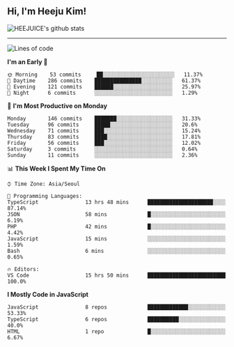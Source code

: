 ## Hi, I'm Heeju Kim!

![HEEJUICE's github stats](https://github-readme-stats.vercel.app/api?username=HEEJUICE&show_icons=true)

---
<!--START_SECTION:waka-->
![Lines of code](https://img.shields.io/badge/From%20Hello%20World%20I%27ve%20Written-19.5%20million%20lines%20of%20code-blue)

**I'm an Early 🐤** 

```text
🌞 Morning    53 commits     ██░░░░░░░░░░░░░░░░░░░░░░░   11.37% 
🌆 Daytime    286 commits    ███████████████░░░░░░░░░░   61.37% 
🌃 Evening    121 commits    ██████░░░░░░░░░░░░░░░░░░░   25.97% 
🌙 Night      6 commits      ░░░░░░░░░░░░░░░░░░░░░░░░░   1.29%

```
📅 **I'm Most Productive on Monday** 

```text
Monday       146 commits    ███████░░░░░░░░░░░░░░░░░░   31.33% 
Tuesday      96 commits     █████░░░░░░░░░░░░░░░░░░░░   20.6% 
Wednesday    71 commits     ███░░░░░░░░░░░░░░░░░░░░░░   15.24% 
Thursday     83 commits     ████░░░░░░░░░░░░░░░░░░░░░   17.81% 
Friday       56 commits     ███░░░░░░░░░░░░░░░░░░░░░░   12.02% 
Saturday     3 commits      ░░░░░░░░░░░░░░░░░░░░░░░░░   0.64% 
Sunday       11 commits     ░░░░░░░░░░░░░░░░░░░░░░░░░   2.36%

```


📊 **This Week I Spent My Time On** 

```text
⌚︎ Time Zone: Asia/Seoul

💬 Programming Languages: 
TypeScript               13 hrs 48 mins      █████████████████████░░░░   87.14% 
JSON                     58 mins             █░░░░░░░░░░░░░░░░░░░░░░░░   6.19% 
PHP                      42 mins             █░░░░░░░░░░░░░░░░░░░░░░░░   4.42% 
JavaScript               15 mins             ░░░░░░░░░░░░░░░░░░░░░░░░░   1.59% 
Bash                     6 mins              ░░░░░░░░░░░░░░░░░░░░░░░░░   0.65%

🔥 Editors: 
VS Code                  15 hrs 50 mins      █████████████████████████   100.0%

```

**I Mostly Code in JavaScript** 

```text
JavaScript               8 repos             █████████████░░░░░░░░░░░░   53.33% 
TypeScript               6 repos             ██████████░░░░░░░░░░░░░░░   40.0% 
HTML                     1 repo              █░░░░░░░░░░░░░░░░░░░░░░░░   6.67%

```



<!--END_SECTION:waka-->
